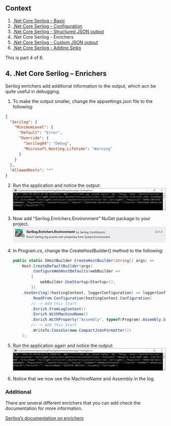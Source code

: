 ## Context
1. [.Net Core Serilog – Basic](https://github.com/rtodosic/Serilog01/)
2. [.Net Core Serilog – Configuration](https://github.com/rtodosic/Serilog02/)
3. [.Net Core Serilog - Structured JSON output](https://github.com/rtodosic/Serilog03/)
4. .Net Core Serilog - Enrichers
5. [.Net Core Serilog - Custom JSON output](https://github.com/rtodosic/Serilog05/)
6. [.Net Core Serilog - Adding Sinks](https://github.com/rtodosic/Serilog06/)

This is part 4 of 6.

## 4. .Net Core Serilog – Enrichers

Serilog enrichers add additional information to the output, which acn be quite useful in debugging.

1.	To make the output smaller, change the appsettings.json file to the following:
  ```JSON
  {
    "Serilog": {
      "MinimumLevel": {
        "Default": "Error",
        "Override": {
          "Serilog04": "Debug",
          "Microsoft.Hosting.Lifetime": "Warning"
        }
      }
    },
    "AllowedHosts": "*"
  }
  ```

2.	Run the application and notice the output:
  ![Image alt text](Images/Console-No-Enrichers.png?raw=true)
 
3.	Now add “Serilog.Enrichers.Environment” NuGet package to your project.
  ![Image alt text](Images/NuGet-Serilog-Enricher-Env.png?raw=true)

4.	In Program.cs, change the  CreateHostBuilder() method to the following:
    ```C#
    public static IHostBuilder CreateHostBuilder(string[] args) =>
        Host.CreateDefaultBuilder(args)
            .ConfigureWebHostDefaults(webBuilder =>
            {
                webBuilder.UseStartup<Startup>();
            })
        .UseSerilog((hostingContext, loggerConfiguration) => loggerConfiguration
            .ReadFrom.Configuration(hostingContext.Configuration)
            //--> Add this Start
            .Enrich.FromLogContext() 
            .Enrich.WithMachineName() 
            .Enrich.WithProperty("Assembly", typeof(Program).Assembly.GetName().Name)
            //--> Add this Start
            .WriteTo.Console(new CompactJsonFormatter())
        );
    ```

5.	Run the application again and notice the output:
  ![Image alt text](Images/Console-Enrichers.png?raw=true)
 
6.	Notice that we now see the MachineName and Assembly in the log. 

### Additional
There are several different enrichers that you can add check the documentation for more information. 
 
[Serilog’s documentation on enrichers](https://github.com/serilog/serilog/wiki/Enrichment)
